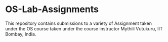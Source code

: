 # OS-Lab-Assignments
This repository contains submissions to a variety of Assignment taken under the OS course taken under the course instructor Mythili Vutukuru, IIT Bombay, India.
